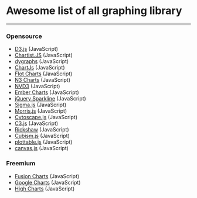 # Awesome list of all graphing library
------

### Opensource
* [D3.js](https://d3js.org/) (JavaScript)
* [Chartist.JS](http://gionkunz.github.io/chartist-js/) (JavaScript)
* [dygraphs](http://dygraphs.com/) (JavaScript)
* [ChartJs](http://www.chartjs.org/) (JavaScript)
* [Flot Charts](http://www.flotcharts.org/) (JavaScript)
* [N3 Charts](http://n3-charts.github.io/line-chart/) (JavaScript)
* [NVD3](http://nvd3.org/) (JavaScript)
* [Ember Charts](http://opensource.addepar.com/ember-charts/) (JavaScript)
* [jQuery Sparkline](http://omnipotent.net/jquery.sparkline) (JavaScript)
* [Sigma.js](http://sigmajs.org/) (JavaScript)
* [Morris.js](http://morrisjs.github.io/morris.js/) (JavaScript)
* [Cytoscape.js](http://js.cytoscape.org/) (JavaScript)
* [C3.js](http://c3js.org/) (JavaScript)
* [Rickshaw](http://code.shutterstock.com/rickshaw/) (JavaScript)
* [Cubism.js](https://square.github.io/cubism/) (JavaScript)
* [plottable.js](http://plottablejs.org/) (JavaScript)
* [canvas.js](http://canvasjs.com) (JavaScript)


### Freemium
* [Fusion Charts](http://www.fusioncharts.com/) (JavaScript)
* [Google Charts](https://developers.google.com/chart/) (JavaScript)
* [High Charts](http://www.highcharts.com/) (JavaScript)